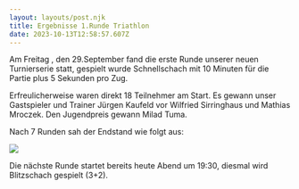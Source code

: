 ```yaml
---
layout: layouts/post.njk
title: Ergebnisse 1.Runde Triathlon
date: 2023-10-13T12:58:57.607Z
---
```



A﻿m Freitag , den 29.September fand die erste Runde unserer neuen Turnierserie statt, gespielt wurde Schnellschach mit 10 Minuten für die Partie plus 5 Sekunden pro Zug.

E﻿rfreulicherweise waren direkt 18 Teilnehmer am Start.
E﻿s gewann unser Gastspieler und Trainer Jürgen Kaufeld vor Wilfried Sirringhaus und Mathias Mroczek.
D﻿en Jugendpreis gewann Milad Tuma.

N﻿ach 7 Runden sah der Endstand wie folgt aus:

![](/images/triathlon-rapid-20230929.jpg)

D﻿ie nächste Runde startet bereits heute Abend um 19:30, diesmal wird Blitzschach gespielt (3+2).